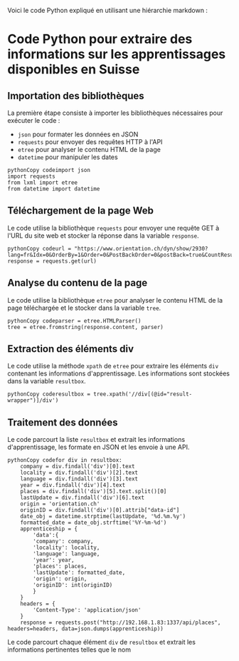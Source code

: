 Voici le code Python expliqué en utilisant une hiérarchie markdown :

Code Python pour extraire des informations sur les apprentissages disponibles en Suisse
=======================================================================================

Importation des bibliothèques
-----------------------------

La première étape consiste à importer les bibliothèques nécessaires pour exécuter le code :

- `json` pour formater les données en JSON
- `requests` pour envoyer des requêtes HTTP à l'API
- `etree` pour analyser le contenu HTML de la page
- `datetime` pour manipuler les dates

```
pythonCopy codeimport json
import requests
from lxml import etree
from datetime import datetime

```

Téléchargement de la page Web
-----------------------------

Le code utilise la bibliothèque `requests` pour envoyer une requête GET à l'URL du site web et stocker la réponse dans la variable `response`.

```
pythonCopy codeurl = "https://www.orientation.ch/dyn/show/2930?lang=fr&Idx=0&OrderBy=1&Order=0&PostBackOrder=0&postBack=true&CountResult=0&Total_Idx=0&CounterSearch=2&UrlAjaxWebSearch=%2FLenaWeb%2FAjaxWebSearch&getTotal=False&isBlankState=True&prof_=88613.1&fakelocalityremember=&LocName=&LocId=&Area=10&cty_=VD"
response = requests.get(url)

```

Analyse du contenu de la page
-----------------------------

Le code utilise la bibliothèque `etree` pour analyser le contenu HTML de la page téléchargée et le stocker dans la variable `tree`.

```
pythonCopy codeparser = etree.HTMLParser()
tree = etree.fromstring(response.content, parser)

```

Extraction des éléments div
---------------------------

Le code utilise la méthode `xpath` de `etree` pour extraire les éléments `div` contenant les informations d'apprentissage. Les informations sont stockées dans la variable `resultbox`.

```
pythonCopy coderesultbox = tree.xpath('//div[(@id="result-wrapper")]/div')

```

Traitement des données
----------------------

Le code parcourt la liste `resultbox` et extrait les informations d'apprentissage, les formate en JSON et les envoie à une API.

```
pythonCopy codefor div in resultbox:
    company = div.findall('div')[0].text
    locality = div.findall('div')[2].text
    language = div.findall('div')[3].text
    year = div.findall('div')[4].text
    places = div.findall('div')[5].text.split()[0]
    lastUpdate = div.findall('div')[6].text
    origin = 'orientation.ch'
    originID = div.findall('div')[0].attrib["data-id"]
    date_obj = datetime.strptime(lastUpdate, '%d.%m.%y')
    formatted_date = date_obj.strftime('%Y-%m-%d')
    apprenticeship = {
        'data':{
        'company': company,
        'locality': locality,
        'language': language,
        'year': year,
        'places': places,
        'lastUpdate': formatted_date,
        'origin': origin,
        'originID': int(originID)
        }
    }
    headers = {
        'Content-Type': 'application/json'
    }
    response = requests.post("http://192.168.1.83:1337/api/places", headers=headers, data=json.dumps(apprenticeship))

```

Le code parcourt chaque élément `div` de `resultbox` et extrait les informations pertinentes telles que le nom

